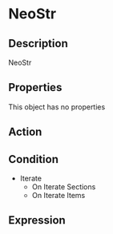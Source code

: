 # NeoStr

## Description

NeoStr

## Properties

This object has no properties

## Action

## Condition

- Iterate
  - On Iterate Sections
  - On Iterate Items

## Expression
